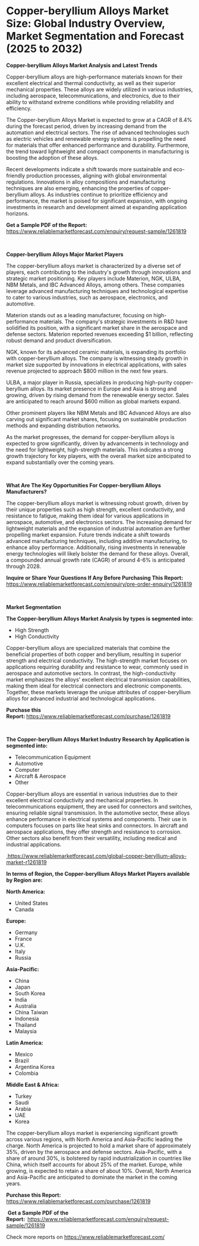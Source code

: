 <p><h1>Copper-beryllium Alloys Market Size: Global Industry Overview, Market Segmentation and Forecast (2025 to 2032)</h1></p><p><strong>Copper-beryllium Alloys Market Analysis and Latest Trends</strong></p>
<p><p>Copper-beryllium alloys are high-performance materials known for their excellent electrical and thermal conductivity, as well as their superior mechanical properties. These alloys are widely utilized in various industries, including aerospace, telecommunications, and electronics, due to their ability to withstand extreme conditions while providing reliability and efficiency.</p><p>The Copper-beryllium Alloys Market is expected to grow at a CAGR of 8.4% during the forecast period, driven by increasing demand from the automation and electrical sectors. The rise of advanced technologies such as electric vehicles and renewable energy systems is propelling the need for materials that offer enhanced performance and durability. Furthermore, the trend toward lightweight and compact components in manufacturing is boosting the adoption of these alloys.</p><p>Recent developments indicate a shift towards more sustainable and eco-friendly production processes, aligning with global environmental regulations. Innovations in alloy compositions and manufacturing techniques are also emerging, enhancing the properties of copper-beryllium alloys. As industries continue to prioritize efficiency and performance, the market is poised for significant expansion, with ongoing investments in research and development aimed at expanding application horizons.</p></p>
<p><strong>Get a Sample PDF of the Report:&nbsp;</strong> <a href="https://www.reliablemarketforecast.com/enquiry/request-sample/1261819?utm_campaign=2300&utm_medium=2&utm_source=Github&utm_content=ia&utm_term=03042025&utm_id=copper-beryllium-alloys">https://www.reliablemarketforecast.com/enquiry/request-sample/1261819</a></p>
<p>&nbsp;</p>
<p><strong>Copper-beryllium Alloys Major Market Players</strong></p>
<p><p>The copper-beryllium alloys market is characterized by a diverse set of players, each contributing to the industry's growth through innovations and strategic market positioning. Key players include Materion, NGK, ULBA, NBM Metals, and IBC Advanced Alloys, among others. These companies leverage advanced manufacturing techniques and technological expertise to cater to various industries, such as aerospace, electronics, and automotive.</p><p>Materion stands out as a leading manufacturer, focusing on high-performance materials. The company's strategic investments in R&D have solidified its position, with a significant market share in the aerospace and defense sectors. Materion reported revenues exceeding $1 billion, reflecting robust demand and product diversification.</p><p>NGK, known for its advanced ceramic materials, is expanding its portfolio with copper-beryllium alloys. The company is witnessing steady growth in market size supported by innovations in electrical applications, with sales revenue projected to approach $800 million in the next few years.</p><p>ULBA, a major player in Russia, specializes in producing high-purity copper-beryllium alloys. Its market presence in Europe and Asia is strong and growing, driven by rising demand from the renewable energy sector. Sales are anticipated to reach around $600 million as global markets expand.</p><p>Other prominent players like NBM Metals and IBC Advanced Alloys are also carving out significant market shares, focusing on sustainable production methods and expanding distribution networks.</p><p>As the market progresses, the demand for copper-beryllium alloys is expected to grow significantly, driven by advancements in technology and the need for lightweight, high-strength materials. This indicates a strong growth trajectory for key players, with the overall market size anticipated to expand substantially over the coming years.</p></p>
<p>&nbsp;</p>
<p><strong>What Are The Key Opportunities For Copper-beryllium Alloys Manufacturers?</strong></p>
<p><p>The copper-beryllium alloys market is witnessing robust growth, driven by their unique properties such as high strength, excellent conductivity, and resistance to fatigue, making them ideal for various applications in aerospace, automotive, and electronics sectors. The increasing demand for lightweight materials and the expansion of industrial automation are further propelling market expansion. Future trends indicate a shift towards advanced manufacturing techniques, including additive manufacturing, to enhance alloy performance. Additionally, rising investments in renewable energy technologies will likely bolster the demand for these alloys. Overall, a compounded annual growth rate (CAGR) of around 4-6% is anticipated through 2028.</p></p>
<p><strong>Inquire or Share Your Questions If Any Before Purchasing This Report:</strong> <a href="https://www.reliablemarketforecast.com/enquiry/pre-order-enquiry/1261819?utm_campaign=2300&utm_medium=2&utm_source=Github&utm_content=ia&utm_term=03042025&utm_id=copper-beryllium-alloys">https://www.reliablemarketforecast.com/enquiry/pre-order-enquiry/1261819</a></p>
<p>&nbsp;</p>
<p><strong>Market Segmentation</strong></p>
<p><strong>The Copper-beryllium Alloys Market Analysis by types is segmented into:</strong></p>
<p><ul><li>High Strength</li><li>High Conductivity</li></ul></p>
<p><p>Copper-beryllium alloys are specialized materials that combine the beneficial properties of both copper and beryllium, resulting in superior strength and electrical conductivity. The high-strength market focuses on applications requiring durability and resistance to wear, commonly used in aerospace and automotive sectors. In contrast, the high-conductivity market emphasizes the alloys' excellent electrical transmission capabilities, making them ideal for electrical connectors and electronic components. Together, these markets leverage the unique attributes of copper-beryllium alloys for advanced industrial and technological applications.</p></p>
<p><strong>Purchase this Report:&nbsp;</strong><a href="https://www.reliablemarketforecast.com/purchase/1261819?utm_campaign=2300&utm_medium=2&utm_source=Github&utm_content=ia&utm_term=03042025&utm_id=copper-beryllium-alloys">https://www.reliablemarketforecast.com/purchase/1261819</a></p>
<p>&nbsp;</p>
<p><strong>The Copper-beryllium Alloys Market Industry Research by Application is segmented into:</strong></p>
<p><ul><li>Telecommunication Equipment</li><li>Automotive</li><li>Computer</li><li>Aircraft & Aerospace</li><li>Other</li></ul></p>
<p><p>Copper-beryllium alloys are essential in various industries due to their excellent electrical conductivity and mechanical properties. In telecommunications equipment, they are used for connectors and switches, ensuring reliable signal transmission. In the automotive sector, these alloys enhance performance in electrical systems and components. Their use in computers focuses on parts like heat sinks and connectors. In aircraft and aerospace applications, they offer strength and resistance to corrosion. Other sectors also benefit from their versatility, including medical and industrial applications.</p></p>
<p><a href="https://www.reliablemarketforecast.com/global-copper-beryllium-alloys-market-r1261819?utm_campaign=2300&utm_medium=2&utm_source=Github&utm_content=ia&utm_term=03042025&utm_id=copper-beryllium-alloys">&nbsp;https://www.reliablemarketforecast.com/global-copper-beryllium-alloys-market-r1261819</a></p>
<p><strong>In terms of Region, the Copper-beryllium Alloys Market Players available by Region are:</strong></p>
<p>
    <p> <strong> North America: </strong>
        <ul>
            <li>United States</li>
            <li>Canada</li>
        </ul>
        </p> 
    <p> <strong> Europe: </strong>
        <ul>
            <li>Germany</li>
            <li>France</li>
            <li>U.K.</li>
            <li>Italy</li>
            <li>Russia</li>
        </ul>
        </p> 
    <p> <strong> Asia-Pacific: </strong>
        <ul>
            <li>China</li>
            <li>Japan</li>
            <li>South Korea</li>
            <li>India</li>
            <li>Australia</li>
            <li>China Taiwan</li>
            <li>Indonesia</li>
            <li>Thailand</li>
            <li>Malaysia</li>
        </ul>
        </p> 
    <p> <strong> Latin America: </strong>
        <ul>
            <li>Mexico</li>
            <li>Brazil</li>
            <li>Argentina Korea</li>
            <li>Colombia</li>
        </ul>
        </p> 
    <p> <strong> Middle East & Africa: </strong>
        <ul>
            <li>Turkey</li>
            <li>Saudi</li>
            <li>Arabia</li>
            <li>UAE</li>
            <li>Korea</li>
        </ul>
    </p>
    </p>
<p><p>The copper-beryllium alloys market is experiencing significant growth across various regions, with North America and Asia-Pacific leading the charge. North America is projected to hold a market share of approximately 35%, driven by the aerospace and defense sectors. Asia-Pacific, with a share of around 30%, is bolstered by rapid industrialization in countries like China, which itself accounts for about 25% of the market. Europe, while growing, is expected to retain a share of about 10%. Overall, North America and Asia-Pacific are anticipated to dominate the market in the coming years.</p></p>
<p><strong>Purchase this Report: </strong><a href="https://www.reliablemarketforecast.com/purchase/1261819?utm_campaign=2300&utm_medium=2&utm_source=Github&utm_content=ia&utm_term=03042025&utm_id=copper-beryllium-alloys">https://www.reliablemarketforecast.com/purchase/1261819</a></p>
<p>&nbsp;<strong>Get a Sample PDF of the Report:&nbsp;&nbsp;</strong><a href="https://www.reliablemarketforecast.com/enquiry/request-sample/1261819?utm_campaign=2300&utm_medium=2&utm_source=Github&utm_content=ia&utm_term=03042025&utm_id=copper-beryllium-alloys">https://www.reliablemarketforecast.com/enquiry/request-sample/1261819</a></p>
<p><strong></strong></p>
<p>Check more reports on <a href="https://www.reliablemarketforecast.com/?utm_campaign=2300&utm_medium=2&utm_source=Github&utm_content=ia&utm_term=03042025&utm_id=copper-beryllium-alloys">https://www.reliablemarketforecast.com/</a></p>